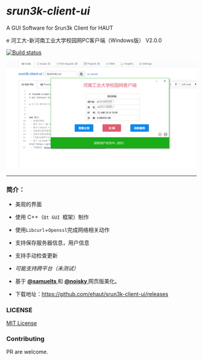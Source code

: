 
# *srun3k-client-ui*  
A GUI Software for Srun3k Client for HAUT 

e 河工大-新河南工业大学校园网PC客户端（Windows版） V2.0.0

[![Build status](https://ci.appveyor.com/api/projects/status/7moydeyyq0fus6ce?svg=true)](https://ci.appveyor.com/project/CHN-STUDENT/srun3k-client-ui)

![DEMO](srun-3k-ui/Resouces/png/demo.png)


-------



### 简介：
 - 美观的界面
 
 - 使用 C++（`Qt GUI `框架）制作
 
 - 使用`Libcurl`+`Openssl`完成网络相关动作
 
 - 支持保存服务器信息，用户信息
 
 - 支持手动检查更新
 
 - *可能支持跨平台（未测试）*
 
 - 基于 <a href="https://github.com/samuelts/srun3k-client/"><b><font>@samuelts </font></b></a> 和 <a href="https://github.com/noisky/srun3k-sb-client/"><b><font>@noisky </font></b></a> 网页版美化。
 
 - 下载地址：https://github.com/ehaut/srun3k-client-ui/releases
 
 
 ### LICENSE
 
 [MIT License](LICENSE)

 
 ### Contributing
 
 PR are welcome.
 
